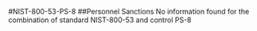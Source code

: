 #NIST-800-53-PS-8
##Personnel Sanctions
No information found for the combination of standard NIST-800-53 and control PS-8
